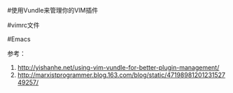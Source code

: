 #使用Vundle来管理你的VIM插件

#vimrc文件

#Emacs

参考：
1. http://yishanhe.net/using-vim-vundle-for-better-plugin-management/
2. http://marxistprogrammer.blog.163.com/blog/static/4719898120123152749257/
